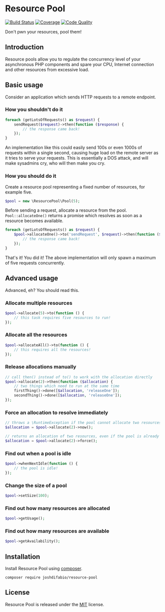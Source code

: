 # Resource Pool

[![Build Status](https://img.shields.io/travis/joshdifabio/resource-pool.svg?style=flat-square)](https://travis-ci.org/joshdifabio/resource-pool)
[![Coverage](https://img.shields.io/codecov/c/github/joshdifabio/resource-pool.svg?style=flat-square)](http://codecov.io/github/joshdifabio/resource-pool)
[![Code Quality](https://img.shields.io/scrutinizer/g/joshdifabio/resource-pool.svg?style=flat-square)](https://scrutinizer-ci.com/g/joshdifabio/resource-pool/)

Don't pwn your resources, pool them!

## Introduction

Resource pools allow you to regulate the concurrency level of your asynchronous PHP components and spare your CPU, Internet connection and other resources from excessive load.

## Basic usage

Consider an application which sends HTTP requests to a remote endpoint.

### How you shouldn't do it

```php
foreach (getLotsOfRequests() as $request) {
    sendRequest($request)->then(function ($response) {
        // the response came back!
    });
}
```

An implementation like this could easily send 100s or even 1000s of requests within a single second, causing huge load on the remote server as it tries to serve your requests. This is essentially a DOS attack, and will make sysadmins cry, who will then make you cry.

### How you should do it

Create a resource pool representing a fixed number of resources, for example five.

```php
$pool = new \ResourcePool\Pool(5);
```

Before sending a request, allocate a resource from the pool. `Pool::allocateOne()` returns a promise which resolves as soon as a resource becomes available.

```php
foreach (getLotsOfRequests() as $request) {
    $pool->allocateOne()->to('sendRequest', $request)->then(function ($response) {
        // the response came back!
    });
}
```

That's it! You did it! The above implementation will only spawn a maximum of five requests concurrently.

## Advanced usage

Advanced, eh? You should read this.

### Allocate multiple resources

```php
$pool->allocate(5)->to(function () {
    // this task requires five resources to run!
});
```

### Allocate all the resources

```php
$pool->allocateAll()->to(function () {
    // this requires all the resources!
});
```

### Release allocations manually

```php
// call then() instead of to() to work with the allocation directly
$pool->allocate(2)->then(function ($allocation) {
    // two things which need to run at the same time
    firstThing()->done([$allocation, 'releaseOne']);
    secondThing()->done([$allocation, 'releaseOne']);
});
```

### Force an allocation to resolve immediately

```php
// throws a \RuntimeException if the pool cannot allocate two resources
$allocation = $pool->allocate(2)->now();
```

```php
// returns an allocation of two resources, even if the pool is already fully utilised
$allocation = $pool->allocate(2)->force();
```

### Find out when a pool is idle

```php
$pool->whenNextIdle(function () {
    // the pool is idle!
});
```

### Change the size of a pool

```php
$pool->setSize(100);
```

### Find out how many resources are allocated

```php
$pool->getUsage();
```

### Find out how many resources are available

```php
$pool->getAvailability();
```

## Installation

Install Resource Pool using [composer](https://getcomposer.org/).

```
composer require joshdifabio/resource-pool
```

## License

Resource Pool is released under the [MIT](https://github.com/joshdifabio/resource-pool/blob/master/LICENSE) license.
